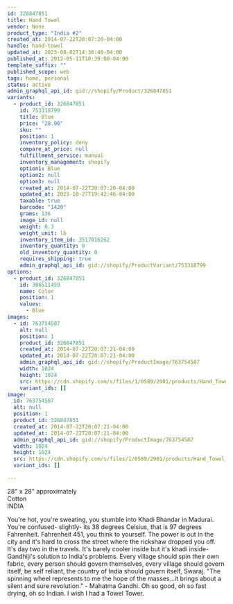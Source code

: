 ```yaml
---
id: 326847851
title: Hand Towel
vendor: None
product_type: "India #2"
created_at: 2014-07-22T20:07:20-04:00
handle: hand-towel
updated_at: 2023-08-02T14:36:40-04:00
published_at: 2012-05-11T10:39:00-04:00
template_suffix: ""
published_scope: web
tags: home, personal
status: active
admin_graphql_api_id: gid://shopify/Product/326847851
variants:
  - product_id: 326847851
    id: 753318799
    title: Blue
    price: "28.00"
    sku: ""
    position: 1
    inventory_policy: deny
    compare_at_price: null
    fulfillment_service: manual
    inventory_management: shopify
    option1: Blue
    option2: null
    option3: null
    created_at: 2014-07-22T20:07:20-04:00
    updated_at: 2023-10-27T19:42:46-04:00
    taxable: true
    barcode: "1420"
    grams: 136
    image_id: null
    weight: 0.3
    weight_unit: lb
    inventory_item_id: 3517016262
    inventory_quantity: 0
    old_inventory_quantity: 0
    requires_shipping: true
    admin_graphql_api_id: gid://shopify/ProductVariant/753318799
options:
  - product_id: 326847851
    id: 386511459
    name: Color
    position: 1
    values:
      - Blue
images:
  - id: 763754587
    alt: null
    position: 1
    product_id: 326847851
    created_at: 2014-07-22T20:07:21-04:00
    updated_at: 2014-07-22T20:07:21-04:00
    admin_graphql_api_id: gid://shopify/ProductImage/763754587
    width: 1024
    height: 1024
    src: https://cdn.shopify.com/s/files/1/0589/2901/products/Hand_Towel_Blue.jpeg?v=1406074041
    variant_ids: []
image:
  id: 763754587
  alt: null
  position: 1
  product_id: 326847851
  created_at: 2014-07-22T20:07:21-04:00
  updated_at: 2014-07-22T20:07:21-04:00
  admin_graphql_api_id: gid://shopify/ProductImage/763754587
  width: 1024
  height: 1024
  src: https://cdn.shopify.com/s/files/1/0589/2901/products/Hand_Towel_Blue.jpeg?v=1406074041
  variant_ids: []

---
```


28" x 28" approximately  
Cotton  
INDIA

You're hot, you're sweating, you stumble into Khadi Bhandar in Madurai. You're confused- slightly- its 38 degrees Celsius, that is 97 degrees Fahrenheit. Fahrenheit 451, you think to yourself. The power is out in the city and it's hard to cross the street where the rickshaw dropped you off. It's day two in the travels. It's barely cooler inside but it's khadi inside- Gandhiji's solution to India's problems. Every village should spin their own fabric, every person should govern themselves, every village should govern itself, be self reliant, the country of India should govern itself, Swaraj. "The spinning wheel represents to me the hope of the masses…it brings about a silent and sure revolution." - Mahatma Gandhi. Oh so good, oh so fast drying, oh so Indian. I wish I had a Towel Tower.